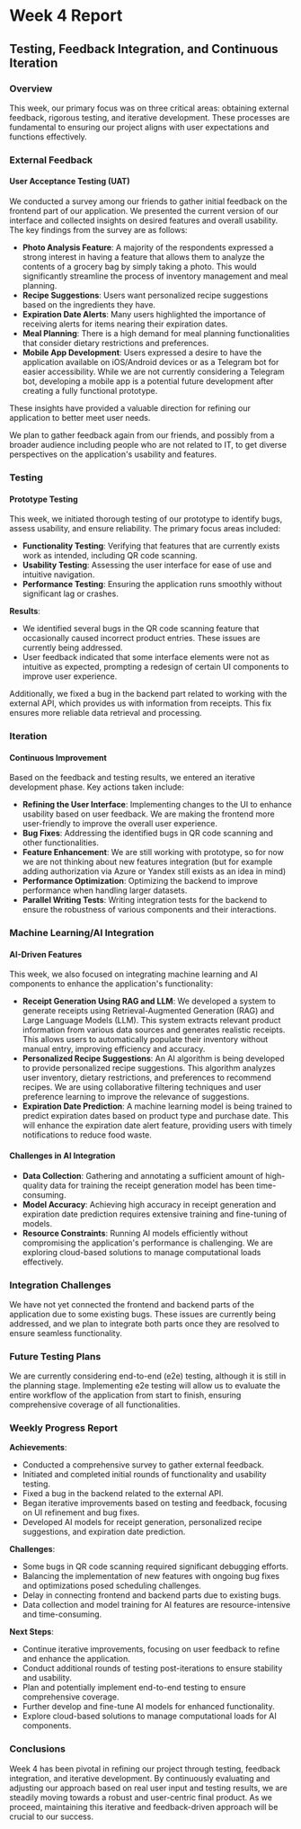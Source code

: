 # Week 4 Report

## Testing, Feedback Integration, and Continuous Iteration

### Overview
This week, our primary focus was on three critical areas: obtaining external feedback, rigorous testing, and iterative development. These processes are fundamental to ensuring our project aligns with user expectations and functions effectively.

### External Feedback

#### User Acceptance Testing (UAT)
We conducted a survey among our friends to gather initial feedback on the frontend part of our application. We presented the current version of our interface and collected insights on desired features and overall usability. The key findings from the survey are as follows:

- **Photo Analysis Feature**: A majority of the respondents expressed a strong interest in having a feature that allows them to analyze the contents of a grocery bag by simply taking a photo. This would significantly streamline the process of inventory management and meal planning.
- **Recipe Suggestions**: Users want personalized recipe suggestions based on the ingredients they have.
- **Expiration Date Alerts**: Many users highlighted the importance of receiving alerts for items nearing their expiration dates.
- **Meal Planning**: There is a high demand for meal planning functionalities that consider dietary restrictions and preferences.
- **Mobile App Development**: Users expressed a desire to have the application available on iOS/Android devices or as a Telegram bot for easier accessibility. While we are not currently considering a Telegram bot, developing a mobile app is a potential future development after creating a fully functional prototype.

These insights have provided a valuable direction for refining our application to better meet user needs.

We plan to gather feedback again from our friends, and possibly from a broader audience including people who are not related to IT, to get diverse perspectives on the application's usability and features.

### Testing

#### Prototype Testing
This week, we initiated thorough testing of our prototype to identify bugs, assess usability, and ensure reliability. The primary focus areas included:

- **Functionality Testing**: Verifying that features that are currently exists work as intended, including QR code scanning.
- **Usability Testing**: Assessing the user interface for ease of use and intuitive navigation.
- **Performance Testing**: Ensuring the application runs smoothly without significant lag or crashes.

**Results**:
- We identified several bugs in the QR code scanning feature that occasionally caused incorrect product entries. These issues are currently being addressed.
- User feedback indicated that some interface elements were not as intuitive as expected, prompting a redesign of certain UI components to improve user experience.

Additionally, we fixed a bug in the backend part related to working with the external API, which provides us with information from receipts. This fix ensures more reliable data retrieval and processing.

### Iteration

#### Continuous Improvement
Based on the feedback and testing results, we entered an iterative development phase. Key actions taken include:

- **Refining the User Interface**: Implementing changes to the UI to enhance usability based on user feedback. We are making the frontend more user-friendly to improve the overall user experience.
- **Bug Fixes**: Addressing the identified bugs in QR code scanning and other functionalities.
- **Feature Enhancement**: We are still working with prototype, so for now we are not thinking about new features integration (but for example adding authorization via Azure or Yandex still exists as an idea in mind)
- **Performance Optimization**: Optimizing the backend to improve performance when handling larger datasets.
- **Parallel Writing Tests**: Writing integration tests for the backend to ensure the robustness of various components and their interactions.

### Machine Learning/AI Integration

#### AI-Driven Features
This week, we also focused on integrating machine learning and AI components to enhance the application's functionality:

- **Receipt Generation Using RAG and LLM**: We developed a system to generate receipts using Retrieval-Augmented Generation (RAG) and Large Language Models (LLM). This system extracts relevant product information from various data sources and generates realistic receipts. This allows users to automatically populate their inventory without manual entry, improving efficiency and accuracy.
- **Personalized Recipe Suggestions**: An AI algorithm is being developed to provide personalized recipe suggestions. This algorithm analyzes user inventory, dietary restrictions, and preferences to recommend recipes. We are using collaborative filtering techniques and user preference learning to improve the relevance of suggestions.
- **Expiration Date Prediction**: A machine learning model is being trained to predict expiration dates based on product type and purchase date. This will enhance the expiration date alert feature, providing users with timely notifications to reduce food waste.

#### Challenges in AI Integration
- **Data Collection**: Gathering and annotating a sufficient amount of high-quality data for training the receipt generation model has been time-consuming.
- **Model Accuracy**: Achieving high accuracy in receipt generation and expiration date prediction requires extensive training and fine-tuning of models.
- **Resource Constraints**: Running AI models efficiently without compromising the application's performance is challenging. We are exploring cloud-based solutions to manage computational loads effectively.

### Integration Challenges
We have not yet connected the frontend and backend parts of the application due to some existing bugs. These issues are currently being addressed, and we plan to integrate both parts once they are resolved to ensure seamless functionality.

### Future Testing Plans
We are currently considering end-to-end (e2e) testing, although it is still in the planning stage. Implementing e2e testing will allow us to evaluate the entire workflow of the application from start to finish, ensuring comprehensive coverage of all functionalities.

### Weekly Progress Report

**Achievements**:
- Conducted a comprehensive survey to gather external feedback.
- Initiated and completed initial rounds of functionality and usability testing.
- Fixed a bug in the backend related to the external API.
- Began iterative improvements based on testing and feedback, focusing on UI refinement and bug fixes.
- Developed AI models for receipt generation, personalized recipe suggestions, and expiration date prediction.

**Challenges**:
- Some bugs in QR code scanning required significant debugging efforts.
- Balancing the implementation of new features with ongoing bug fixes and optimizations posed scheduling challenges.
- Delay in connecting frontend and backend parts due to existing bugs.
- Data collection and model training for AI features are resource-intensive and time-consuming.

**Next Steps**:
- Continue iterative improvements, focusing on user feedback to refine and enhance the application.
- Conduct additional rounds of testing post-iterations to ensure stability and usability.
- Plan and potentially implement end-to-end testing to ensure comprehensive coverage.
- Further develop and fine-tune AI models for enhanced functionality.
- Explore cloud-based solutions to manage computational loads for AI components.

### Conclusions
Week 4 has been pivotal in refining our project through testing, feedback integration, and iterative development. By continuously evaluating and adjusting our approach based on real user input and testing results, we are steadily moving towards a robust and user-centric final product. As we proceed, maintaining this iterative and feedback-driven approach will be crucial to our success.
